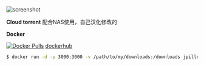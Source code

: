 <img src="https://user-images.githubusercontent.com/633843/32198822-e59a0fc4-be1d-11e7-9b92-03ce17ba05ba.png" alt="screenshot"/>

**Cloud torrent** 配合NAS使用，自己汉化修改的



**Docker**

[![Docker Pulls](https://img.shields.io/docker/pulls/jpillora/cloud-torrent.svg)][dockerhub] [dockerhub]

[dockerhub]: https://hub.docker.com/r/jpillora/cloud-torrent/

``` sh
$ docker run -d -p 3000:3000 -v /path/to/my/downloads:/downloads jpillora/cloud-torrent
```

